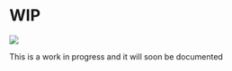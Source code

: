 # WIP
[![](https://jitpack.io/v/MamboBryan/calendar-row.svg)](https://jitpack.io/#MamboBryan/calendar-row)


This is a work in progress and it will soon be documented